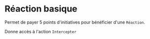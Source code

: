 # Réaction basique

Permet de payer 5 points d'initiatives pour bénéficier d'une `Réaction`.

Donne accès à l'action `Intercepter`

